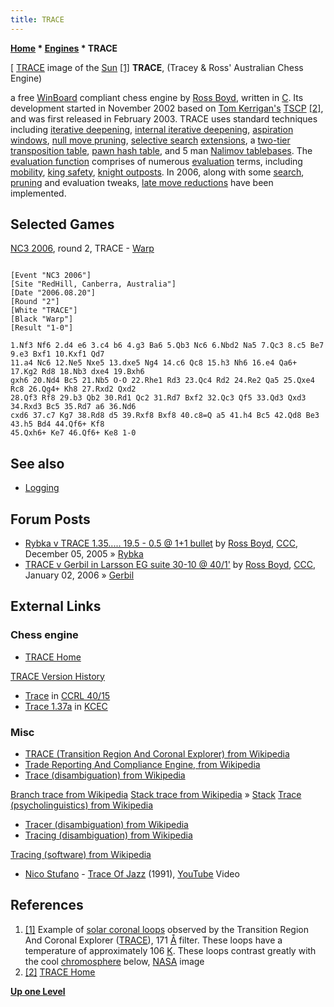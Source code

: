 ```yaml
---
title: TRACE
---
```

**[Home](Home "Home") \* [Engines](Engines "Engines") \* TRACE**



 [ [TRACE](https://en.wikipedia.org/wiki/TRACE) image of the [Sun](https://en.wikipedia.org/wiki/Sun) <a id="cite-note-1" href="#cite-ref-1">[1]</a> 
**TRACE**, (Tracey & Ross' Australian Chess Engine)  

a free [WinBoard](WinBoard "WinBoard") compliant chess engine by [Ross Boyd](Ross_Boyd "Ross Boyd"), written in [C](C "C"). Its development started in November 2002 based on [Tom Kerrigan's](Tom_Kerrigan "Tom Kerrigan") [TSCP](TSCP "TSCP") <a id="cite-note-2" href="#cite-ref-2">[2]</a>, 
and was first released in February 2003. TRACE uses standard techniques including [iterative deepening](Iterative_Deepening "Iterative Deepening"), [internal iterative deepening](Internal_Iterative_Deepening "Internal Iterative Deepening"), [aspiration windows](Aspiration_Windows "Aspiration Windows"), [null move pruning](Null_Move_Pruning "Null Move Pruning"), [selective search](Selectivity "Selectivity") [extensions](Extensions "Extensions"), a [two-tier transposition table](Transposition_Table#TwoTier "Transposition Table"), [pawn hash table](Pawn_Hash_Table "Pawn Hash Table"), and 5 man [Nalimov tablebases](Nalimov_Tablebases "Nalimov Tablebases"). 
The [evaluation function](Evaluation_Function "Evaluation Function") comprises of numerous [evaluation](Evaluation "Evaluation") terms, including [mobility](Mobility "Mobility"), [king safety](King_Safety "King Safety"), [knight outposts](Outposts "Outposts"). In 2006, along with some [search](Search "Search"), [pruning](Pruning "Pruning") and evaluation tweaks, [late move reductions](Late_Move_Reductions "Late Move Reductions") have been implemented. 



## Selected Games


[NC3 2006](NC3_2006 "NC3 2006"), round 2, TRACE - [Warp](Warp "Warp")




```

[Event "NC3 2006"]
[Site "RedHill, Canberra, Australia"]
[Date "2006.08.20"]
[Round "2"]
[White "TRACE"]
[Black "Warp"]
[Result "1-0"]

1.Nf3 Nf6 2.d4 e6 3.c4 b6 4.g3 Ba6 5.Qb3 Nc6 6.Nbd2 Na5 7.Qc3 8.c5 Be7 9.e3 Bxf1 10.Kxf1 Qd7 
11.a4 Nc6 12.Ne5 Nxe5 13.dxe5 Ng4 14.c6 Qc8 15.h3 Nh6 16.e4 Qa6+ 17.Kg2 Rd8 18.Nb3 dxe4 19.Bxh6 
gxh6 20.Nd4 Bc5 21.Nb5 O-O 22.Rhe1 Rd3 23.Qc4 Rd2 24.Re2 Qa5 25.Qxe4 Rc8 26.Qg4+ Kh8 27.Rxd2 Qxd2 
28.Qf3 Rf8 29.b3 Qb2 30.Rd1 Qc2 31.Rd7 Bxf2 32.Qc3 Qf5 33.Qd3 Qxd3 34.Rxd3 Bc5 35.Rd7 a6 36.Nd6 
cxd6 37.c7 Kg7 38.Rd8 d5 39.Rxf8 Bxf8 40.c8=Q a5 41.h4 Bc5 42.Qd8 Be3 43.h5 Bd4 44.Qf6+ Kf8 
45.Qxh6+ Ke7 46.Qf6+ Ke8 1-0

```

## See also


* [Logging](Logging "Logging")


## Forum Posts


* [Rybka v TRACE 1.35..... 19.5 - 0.5 @ 1+1 bullet](https://www.stmintz.com/ccc/index.php?id=467043) by [Ross Boyd](Ross_Boyd "Ross Boyd"), [CCC](CCC "CCC"), December 05, 2005 » [Rybka](Rybka "Rybka")
* [TRACE v Gerbil in Larsson EG suite 30-10 @ 40/1'](https://www.stmintz.com/ccc/index.php?id=476168) by [Ross Boyd](Ross_Boyd "Ross Boyd"), [CCC](CCC "CCC"), January 02, 2006 » [Gerbil](Gerbil "Gerbil")


## External Links


### Chess engine


* [TRACE Home](http://www.members.optusnet.com.au/~john.boyd/)


 [TRACE Version History](http://www.members.optusnet.com.au/~john.boyd/history.htm)
* [Trace](http://www.computerchess.org.uk/ccrl/4040/cgi/compare_engines.cgi?family=Trace&print=Rating+list&print=Results+table&print=LOS+table&print=Ponder+hit+table&print=Eval+difference+table&print=Comopp+gamenum+table&print=Overlap+table&print=Score+with+common+opponents) in [CCRL 40/15](CCRL "CCRL")
* [Trace 1.37a](http://kirill-kryukov.com/chess/kcec/cgi/engine_details.cgi?print=Details&each_game=1&eng=Trace%201.37a) in [KCEC](KCEC "KCEC")


### Misc


* [TRACE (Transition Region And Coronal Explorer) from Wikipedia](https://en.wikipedia.org/wiki/TRACE)
* [Trade Reporting And Compliance Engine, from Wikipedia](https://en.wikipedia.org/wiki/Trade_Reporting_And_Compliance_Engine)
* [Trace (disambiguation) from Wikipedia](https://en.wikipedia.org/wiki/Trace)


 [Branch trace from Wikipedia](https://en.wikipedia.org/wiki/Branch_trace)
 [Stack trace from Wikipedia](https://en.wikipedia.org/wiki/Stack_trace) » [Stack](Stack "Stack")
 [Trace (psycholinguistics) from Wikipedia](https://en.wikipedia.org/wiki/Trace_%28psycholinguistics%29)
* [Tracer (disambiguation) from Wikipedia](https://en.wikipedia.org/wiki/Tracer)
* [Tracing (disambiguation) from Wikipedia](https://en.wikipedia.org/wiki/Tracing)


 [Tracing (software) from Wikipedia](https://en.wikipedia.org/wiki/Tracing_%28software%29)
* [Nico Stufano](https://www.discogs.com/artist/2976687-Nico-Stufano) - [Trace Of Jazz](https://www.discogs.com/Nico-Stufano-Trace-Of-Jazz/master/726154) (1991), [YouTube](https://en.wikipedia.org/wiki/YouTube) Video


 
## References


 1. <a id="cite-ref-1" href="#cite-note-1">[1]</a> Example of [solar coronal loops](https://en.wikipedia.org/wiki/Coronal_loop) observed by the Transition Region And Coronal Explorer ([TRACE](https://en.wikipedia.org/wiki/TRACE)), 171 [Å](https://en.wikipedia.org/wiki/Angstrom) filter. These loops have a temperature of approximately 106 [K](https://en.wikipedia.org/wiki/Kelvin). These loops contrast greatly with the cool [chromosphere](https://en.wikipedia.org/wiki/Chromosphere) below, [NASA](https://en.wikipedia.org/wiki/NASA) image 
2. <a id="cite-ref-2" href="#cite-note-2">[2]</a> [TRACE Home](http://www.members.optusnet.com.au/~john.boyd/)

**[Up one Level](Engines "Engines")**







 

